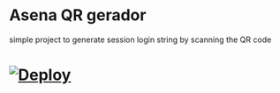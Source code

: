 # Asena QR gerador
simple project to generate session login string by scanning the QR code
# [![Deploy](https://www.herokucdn.com/deploy/button.svg)](https://heroku.com/deploy?template=https://github.com/erickythierry/asena-qr-gerador/tree/main)
